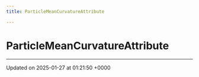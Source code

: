 ```yaml
---
title: ParticleMeanCurvatureAttribute

---
```


# ParticleMeanCurvatureAttribute





-------------------------------

Updated on 2025-01-27 at 01:21:50 +0000